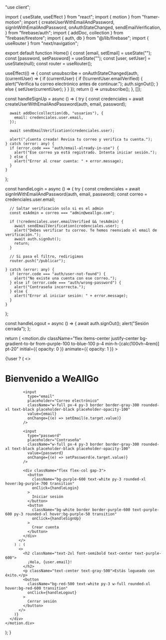 "use client";

import { useState, useEffect } from "react";
import { motion } from "framer-motion";
import {
  createUserWithEmailAndPassword,
  signInWithEmailAndPassword,
  onAuthStateChanged,
  sendEmailVerification,
} from "firebase/auth";
import { addDoc, collection } from "firebase/firestore";
import { auth, db } from "@/lib/firebase";
import { useRouter } from "next/navigation";

export default function Home() {
  const [email, setEmail] = useState("");
  const [password, setPassword] = useState("");
  const [user, setUser] = useState<any>(null);
  const router = useRouter();

  useEffect(() => {
    const unsubscribe = onAuthStateChanged(auth, (currentUser) => {
      if (currentUser) {
        if (!currentUser.emailVerified) {
          alert("Verifica tu correo electrónico antes de continuar.");
          auth.signOut();
        } else {
          setUser(currentUser);
        }
      }
    });
    return () => unsubscribe();
  }, []);

  const handleSignUp = async () => {
    try {
      const credenciales = await createUserWithEmailAndPassword(auth, email, password);
  
      await addDoc(collection(db, "usuarios"), {
        email: credenciales.user.email,
      });
  
      await sendEmailVerification(credenciales.user);
  
      alert("¡Cuenta creada! Revisa tu correo y verifica tu cuenta.");
    } catch (error: any) {
      if (error.code === "auth/email-already-in-use") {
        alert("Ese correo ya está registrado. Intenta iniciar sesión.");
      } else {
        alert("Error al crear cuenta: " + error.message);
      }
    }
  };
  

  const handleLogin = async () => {
    try {
      const credenciales = await signInWithEmailAndPassword(auth, email, password);
      const correo = credenciales.user.email;
  
      // Saltar verificación solo si es el admin
      const esAdmin = correo === "admin@weallgo.com";
  
      if (!credenciales.user.emailVerified && !esAdmin) {
        await sendEmailVerification(credenciales.user);
        alert("Debes verificar tu correo. Te hemos reenviado el email de verificación.");
        await auth.signOut();
        return;
      }
  
      // Si pasa el filtro, redirigimos
      router.push("/publicar");
  
    } catch (error: any) {
      if (error.code === "auth/user-not-found") {
        alert("No existe una cuenta con ese correo.");
      } else if (error.code === "auth/wrong-password") {
        alert("Contraseña incorrecta.");
      } else {
        alert("Error al iniciar sesión: " + error.message);
      }
    }
  };
  
  

  const handleLogout = async () => {
    await auth.signOut();
    alert("Sesión cerrada");
  };

  return (
    <motion.div
      className="flex items-center justify-center bg-gradient-to-br from-purple-100 to-blue-100 p-4 min-h-[calc(100vh-4rem)] pt-20"
      initial={{ opacity: 0 }}
      animate={{ opacity: 1 }}
    >
      <div className="w-full max-w-md bg-white shadow-2xl rounded-2xl p-8 space-y-6">
        {!user ? (
          <>
            <h1 className="text-3xl font-bold text-center text-purple-700">
              Bienvenido a WeAllGo
            </h1>

            <input
              type="email"
              placeholder="Correo electrónico"
              className="w-full px-4 py-3 border border-gray-300 rounded-xl text-black placeholder-black placeholder-opacity-100"
              value={email}
              onChange={(e) => setEmail(e.target.value)}
            />

            <input
              type="password"
              placeholder="Contraseña"
              className="w-full px-4 py-3 border border-gray-300 rounded-xl text-black placeholder-black placeholder-opacity-100"
              value={password}
              onChange={(e) => setPassword(e.target.value)}
            />

            <div className="flex flex-col gap-3">
              <button
                className="bg-purple-600 text-white py-3 rounded-xl hover:bg-purple-700 transition"
                onClick={handleLogin}
              >
                Iniciar sesión
              </button>
              <button
                className="bg-white border border-purple-600 text-purple-600 py-3 rounded-xl hover:bg-purple-50 transition"
                onClick={handleSignUp}
              >
                Crear cuenta
              </button>
            </div>
          </>
        ) : (
          <>
            <h2 className="text-2xl font-semibold text-center text-purple-600">
              ¡Hola, {user.email}!
            </h2>
            <p className="text-center text-gray-500">Estás logueado con éxito.</p>
            <button
              className="bg-red-500 text-white py-3 w-full rounded-xl hover:bg-red-600 transition"
              onClick={handleLogout}
            >
              Cerrar sesión
            </button>
          </>
        )}
      </div>
    </motion.div>
  );
}
